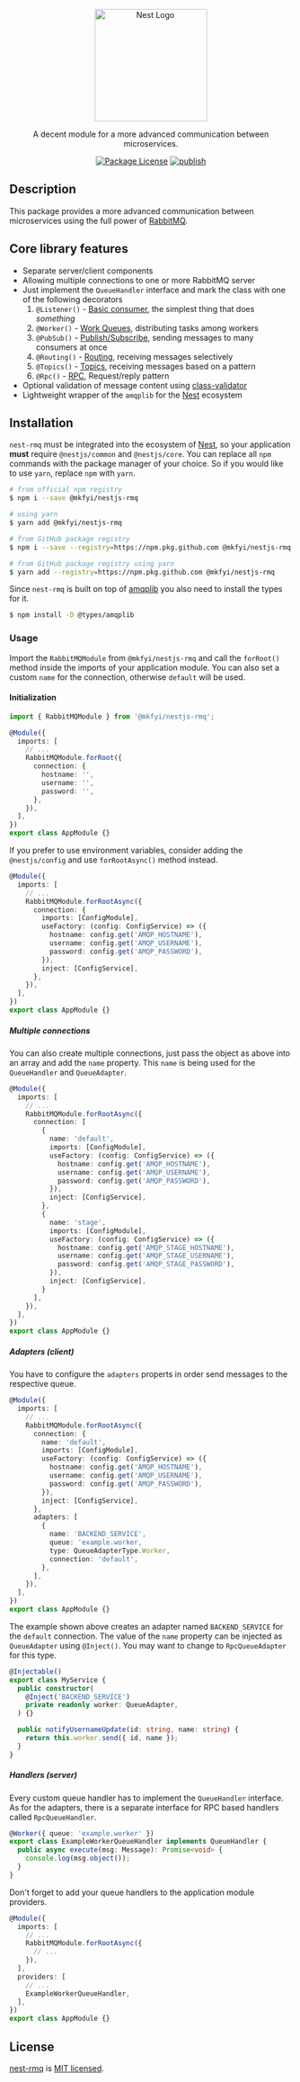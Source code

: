 <p align="center">
  <a href="http://nestjs.com/" target="blank"><img src="https://nestjs.com/img/logo-small.svg" width="200" alt="Nest Logo" /></a>
</p>

[circleci-image]: https://img.shields.io/circleci/build/github/nestjs/nest/master?token=abc123def456
[circleci-url]: https://circleci.com/gh/nestjs/nest

[nest]: https://nestjs.com
[rabbitmq]: https://rabbitmq.com

<p align="center">A decent module for a more advanced communication between microservices.</p>
<p align="center">
  <a href="https://www.npmjs.com/~nestjscore" target="_blank"><img src="https://img.shields.io/npm/l/@nestjs/core.svg" alt="Package License" /></a>
  <a href="https://github.com/mkfyi/nestjs-rmq/actions/workflows/publish.yml"><img src="https://github.com/mkfyi/nestjs-rmq/actions/workflows/publish.yml/badge.svg" alt="publish" /></a>
</p>

## Description

This package provides a more advanced communication between microservices using the full power of [RabbitMQ][rabbitmq].

## Core library features

- Separate server/client components
- Allowing multiple connections to one or more RabbitMQ server
- Just implement the `QueueHandler` interface and mark the class with one of the following decorators
    1. `@Listener()` - [Basic consumer](https://www.rabbitmq.com/tutorials/tutorial-one-javascript.html), the simplest thing that does *something*
    2. `@Worker()` - [Work Queues](https://www.rabbitmq.com/tutorials/tutorial-two-javascript.html), distributing tasks among workers
    3. `@PubSub()` - [Publish/Subscribe](https://www.rabbitmq.com/tutorials/tutorial-three-javascript.html), sending messages to many consumers at once
    4. `@Routing()` - [Routing](https://www.rabbitmq.com/tutorials/tutorial-four-javascript.html), receiving messages selectively
    5. `@Topics()` - [Topics](https://www.rabbitmq.com/tutorials/tutorial-five-javascript.html), receiving messages based on a pattern
    6. `@Rpc()` - [RPC](https://www.rabbitmq.com/tutorials/tutorial-six-javascript.html), Request/reply pattern
- Optional validation of message content using [class-validator](https://www.npmjs.com/package/class-validator)
- Lightweight wrapper of the `amqplib` for the [Nest][nest] ecosystem

## Installation

`nest-rmq` must be integrated into the ecosystem of [Nest][nest], so your application **must** require `@nestjs/common` and `@nestjs/core`. You can replace all `npm` commands with the package manager of your choice. So if you would like to use `yarn`, replace `npm` with `yarn`.

```bash
# from official npm registry
$ npm i --save @mkfyi/nestjs-rmq

# using yarn
$ yarn add @mkfyi/nestjs-rmq

# from GitHub package registry
$ npm i --save --registry=https://npm.pkg.github.com @mkfyi/nestjs-rmq

# from GitHub package registry using yarn
$ yarn add --registry=https://npm.pkg.github.com @mkfyi/nestjs-rmq
```

Since `nest-rmq` is built on top of [amqplib](https://www.npmjs.com/package/amqplib) you also need to install the types for it.

```bash
$ npm install -D @types/amqplib
```

### Usage

Import the `RabbitMQModule` from `@mkfyi/nestjs-rmq` and call the `forRoot()` method inside the imports of your application module. You can also set a custom `name` for the connection, otherwise `default` will be used.

#### Initialization

```TypeScript
import { RabbitMQModule } from '@mkfyi/nestjs-rmq';

@Module({
  imports: [
    // ...
    RabbitMQModule.forRoot({
      connection: {
        hostname: '',
        username: '',
        password: '',
      },
    }),
  ],
})
export class AppModule {}
```

If you prefer to use environment variables, consider adding the `@nestjs/config` and use `forRootAsync()` method instead.

```TypeScript
@Module({
  imports: [
    // ...
    RabbitMQModule.forRootAsync({
      connection: {
        imports: [ConfigModule],
        useFactory: (config: ConfigService) => ({
          hostname: config.get('AMQP_HOSTNAME'),
          username: config.get('AMQP_USERNAME'),
          password: config.get('AMQP_PASSWORD'),
        }),
        inject: [ConfigService],
      },
    }),
  ],
})
export class AppModule {}
```

##### Multiple connections

You can also create multiple connections, just pass the object as above into an array and add the `name` property. This `name` is being used for the `QueueHandler` and `QueueAdapter`.

```TypeScript
@Module({
  imports: [
    // ...
    RabbitMQModule.forRootAsync({
      connection: [
        {
          name: 'default',
          imports: [ConfigModule],
          useFactory: (config: ConfigService) => ({
            hostname: config.get('AMQP_HOSTNAME'),
            username: config.get('AMQP_USERNAME'),
            password: config.get('AMQP_PASSWORD'),
          }),
          inject: [ConfigService],
        },
        {
          name: 'stage',
          imports: [ConfigModule],
          useFactory: (config: ConfigService) => ({
            hostname: config.get('AMQP_STAGE_HOSTNAME'),
            username: config.get('AMQP_STAGE_USERNAME'),
            password: config.get('AMQP_STAGE_PASSWORD'),
          }),
          inject: [ConfigService],
        }
      ],
    }),
  ],
})
export class AppModule {}
```

##### Adapters (client)

You have to configure the `adapters` properts in order send messages to the respective queue.

```TypeScript
@Module({
  imports: [
    // ...
    RabbitMQModule.forRootAsync({
      connection: {
        name: 'default',
        imports: [ConfigModule],
        useFactory: (config: ConfigService) => ({
          hostname: config.get('AMQP_HOSTNAME'),
          username: config.get('AMQP_USERNAME'),
          password: config.get('AMQP_PASSWORD'),
        }),
        inject: [ConfigService],
      },
      adapters: [
        {
          name: 'BACKEND_SERVICE',
          queue: 'example.worker,
          type: QueueAdapterType.Worker,
          connection: 'default',
        },
      ],
    }),
  ],
})
export class AppModule {}
```

The example shown above creates an adapter named `BACKEND_SERVICE` for the `default` connection. The value of the `name` property can be injected as `QueueAdapter` using `@Inject()`. You may want to change to `RpcQueueAdapter` for this type.

```TypeScript
@Injectable()
export class MyService {
  public constructor(
    @Inject('BACKEND_SERVICE')
    private readonly worker: QueueAdapter,
  ) {}

  public notifyUsernameUpdate(id: string, name: string) {
    return this.worker.send({ id, name });
  }
}
```

##### Handlers (server)

Every custom queue handler has to implement the `QueueHandler` interface. As for the adapters, there is a separate interface for RPC based handlers called `RpcQueueHandler`.

```TypeScript
@Worker({ queue: 'example.worker' })
export class ExampleWorkerQueueHandler implements QueueHandler {
  public async execute(msg: Message): Promise<void> {
    console.log(msg.object());
  }
}
```

Don't forget to add your queue handlers to the application module providers.

```TypeScript
@Module({
  imports: [
    // ...
    RabbitMQModule.forRootAsync({
      // ...
    }),
  ],
  providers: [
    // ...
    ExampleWorkerQueueHandler,
  ],
})
export class AppModule {}
```

## License

[nest-rmq](https://github.com/mkfyi/nestjs-rmq) is [MIT licensed](LICENSE).
